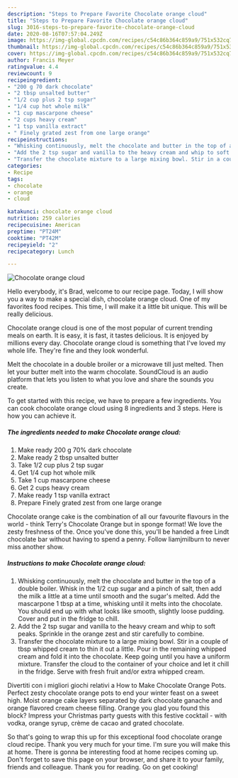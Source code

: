 ```yaml
---
description: "Steps to Prepare Favorite Chocolate orange cloud"
title: "Steps to Prepare Favorite Chocolate orange cloud"
slug: 3016-steps-to-prepare-favorite-chocolate-orange-cloud
date: 2020-08-16T07:57:04.249Z
image: https://img-global.cpcdn.com/recipes/c54c86b364c859a9/751x532cq70/chocolate-orange-cloud-recipe-main-photo.jpg
thumbnail: https://img-global.cpcdn.com/recipes/c54c86b364c859a9/751x532cq70/chocolate-orange-cloud-recipe-main-photo.jpg
cover: https://img-global.cpcdn.com/recipes/c54c86b364c859a9/751x532cq70/chocolate-orange-cloud-recipe-main-photo.jpg
author: Francis Meyer
ratingvalue: 4.4
reviewcount: 9
recipeingredient:
- "200 g 70 dark chocolate"
- "2 tbsp unsalted butter"
- "1/2 cup plus 2 tsp sugar"
- "1/4 cup hot whole milk"
- "1 cup mascarpone cheese"
- "2 cups heavy cream"
- "1 tsp vanilla extract"
- " Finely grated zest from one large orange"
recipeinstructions:
- "Whisking continuously, melt the chocolate and butter in the top of a double boiler. Whisk in the 1/2 cup sugar and a pinch of salt, then add the milk a little at a time until smooth and the sugar&#39;s melted. Add the mascarpone 1 tbsp at a time, whisking until it melts into the chocolate. You should end up with what looks like smooth, slightly loose pudding. Cover and put in the fridge to chill."
- "Add the 2 tsp sugar and vanilla to the heavy cream and whip to soft peaks. Sprinkle in the orange zest and stir carefully to combine."
- "Transfer the chocolate mixture to a large mixing bowl. Stir in a couple of tbsp whipped cream to thin it out a little. Pour in the remaining whipped cream and fold it into the chocolate. Keep going until you have a uniform mixture. Transfer the cloud to the container of your choice and let it chill in the fridge. Serve with fresh fruit and/or extra whipped cream."
categories:
- Recipe
tags:
- chocolate
- orange
- cloud

katakunci: chocolate orange cloud 
nutrition: 259 calories
recipecuisine: American
preptime: "PT24M"
cooktime: "PT42M"
recipeyield: "2"
recipecategory: Lunch

---
```



![Chocolate orange cloud](https://img-global.cpcdn.com/recipes/c54c86b364c859a9/751x532cq70/chocolate-orange-cloud-recipe-main-photo.jpg)

Hello everybody, it's Brad, welcome to our recipe page. Today, I will show you a way to make a special dish, chocolate orange cloud. One of my favorites food recipes. This time, I will make it a little bit unique. This will be really delicious.

Chocolate orange cloud is one of the most popular of current trending meals on earth. It is easy, it is fast, it tastes delicious. It is enjoyed by millions every day. Chocolate orange cloud is something that I've loved my whole life. They're fine and they look wonderful.

Melt the chocolate in a double broiler or a microwave till just melted. Then let your butter melt into the warm chocolate. SoundCloud is an audio platform that lets you listen to what you love and share the sounds you create.


To get started with this recipe, we have to prepare a few ingredients. You can cook chocolate orange cloud using 8 ingredients and 3 steps. Here is how you can achieve it.

<!--inarticleads1-->

##### The ingredients needed to make Chocolate orange cloud:

1. Make ready 200 g 70% dark chocolate
1. Make ready 2 tbsp unsalted butter
1. Take 1/2 cup plus 2 tsp sugar
1. Get 1/4 cup hot whole milk
1. Take 1 cup mascarpone cheese
1. Get 2 cups heavy cream
1. Make ready 1 tsp vanilla extract
1. Prepare  Finely grated zest from one large orange


Chocolate orange cake is the combination of all our favourite flavours in the world - think Terry&#39;s Chocolate Orange but in sponge format! We love the zesty freshness of the. Once you&#39;ve done this, you&#39;ll be handed a free Lindt chocolate bar without having to spend a penny. Follow liamjmilburn to never miss another show. 

<!--inarticleads2-->

##### Instructions to make Chocolate orange cloud:

1. Whisking continuously, melt the chocolate and butter in the top of a double boiler. Whisk in the 1/2 cup sugar and a pinch of salt, then add the milk a little at a time until smooth and the sugar&#39;s melted. Add the mascarpone 1 tbsp at a time, whisking until it melts into the chocolate. You should end up with what looks like smooth, slightly loose pudding. Cover and put in the fridge to chill.
1. Add the 2 tsp sugar and vanilla to the heavy cream and whip to soft peaks. Sprinkle in the orange zest and stir carefully to combine.
1. Transfer the chocolate mixture to a large mixing bowl. Stir in a couple of tbsp whipped cream to thin it out a little. Pour in the remaining whipped cream and fold it into the chocolate. Keep going until you have a uniform mixture. Transfer the cloud to the container of your choice and let it chill in the fridge. Serve with fresh fruit and/or extra whipped cream.


Divertiti con i migliori giochi relativi a How to Make Chocolate Orange Pots. Perfect zesty chocolate orange pots to end your winter feast on a sweet high. Moist orange cake layers separated by dark chocolate ganache and orange flavored cream cheese filling. Orange you glad you found this block? Impress your Christmas party guests with this festive cocktail - with vodka, orange syrup, crème de cacao and grated chocolate. 

So that's going to wrap this up for this exceptional food chocolate orange cloud recipe. Thank you very much for your time. I'm sure you will make this at home. There is gonna be interesting food at home recipes coming up. Don't forget to save this page on your browser, and share it to your family, friends and colleague. Thank you for reading. Go on get cooking!
